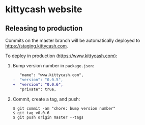 # kittycash website

## Releasing to production

Commits on the master branch will be automatically deployed to https://staging.kittycash.com.

To deploy in production (https://www.kittycash.com):

1. Bump version number in `package.json`:

    ```diff
       "name": "www.kittycash.com",
    -  "version": "0.0.5",
    +  "version": "0.0.6",
       "private": true,
    ```
2. Commit, create a tag, and push:

    ```shell
    $ git commit -am "chore: bump version number"
    $ git tag v0.0.6
    $ git push origin master --tags
